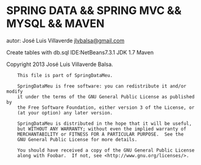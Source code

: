 SPRING DATA && SPRING MVC && MYSQL && MAVEN
===========================================

autor: José Luis Villaverde jlvbalsa@gmail.com

Create tables with db.sql
IDE:NetBeans7.3.1
JDK 1.7
Maven




Copyright 2013 José Luis Villaverde Balsa.

        This file is part of SpringDataMeu.

        SpringDataMeu is free software: you can redistribute it and/or modify
        it under the terms of the GNU General Public License as published by
        the Free Software Foundation, either version 3 of the License, or
        (at your option) any later version.

        SpringDataMeu is distributed in the hope that it will be useful,
        but WITHOUT ANY WARRANTY; without even the implied warranty of
        MERCHANTABILITY or FITNESS FOR A PARTICULAR PURPOSE.  See the
        GNU General Public License for more details.

        You should have received a copy of the GNU General Public License
        along with Foobar.  If not, see <http://www.gnu.org/licenses/>.



